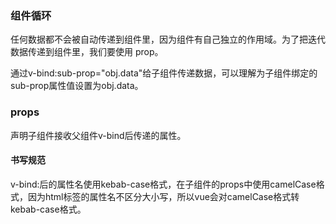 ### 组件循环
任何数据都不会被自动传递到组件里，因为组件有自己独立的作用域。为了把迭代数据传递到组件里，我们要使用 prop。

通过v-bind:sub-prop="obj.data"给子组件传递数据，可以理解为子组件绑定的sub-prop属性值设置为obj.data。

### props
声明子组件接收父组件v-bind后传递的属性。

#### 书写规范
v-bind:后的属性名使用kebab-case格式，在子组件的props中使用camelCase格式，因为html标签的属性名不区分大小写，所以vue会对camelCase格式转kebab-case格式。

